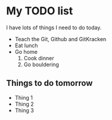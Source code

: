# My TODO list

I have lots of things I need to do today.

- Teach the Git, Github and GitKracken
- Eat lunch
- Go home
  1. Cook dinner
  2. Go bouldering

## Things to do tomorrow
- Thing 1
- Thing 2
- Thing 3